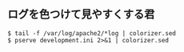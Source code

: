 ログを色つけて見やすくする君
----
    $ tail -f /var/log/apache2/*log | colorizer.sed
    $ pserve development.ini 2>&1 | colorizer.sed
